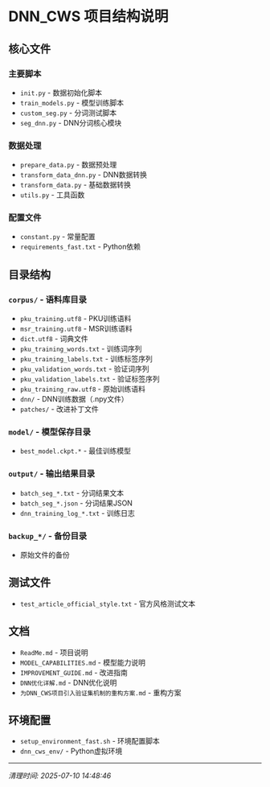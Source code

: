 # DNN_CWS 项目结构说明

## 核心文件

### 主要脚本
- `init.py` - 数据初始化脚本
- `train_models.py` - 模型训练脚本  
- `custom_seg.py` - 分词测试脚本
- `seg_dnn.py` - DNN分词核心模块

### 数据处理
- `prepare_data.py` - 数据预处理
- `transform_data_dnn.py` - DNN数据转换
- `transform_data.py` - 基础数据转换
- `utils.py` - 工具函数

### 配置文件
- `constant.py` - 常量配置
- `requirements_fast.txt` - Python依赖

## 目录结构

### `corpus/` - 语料库目录
- `pku_training.utf8` - PKU训练语料
- `msr_training.utf8` - MSR训练语料
- `dict.utf8` - 词典文件
- `pku_training_words.txt` - 训练词序列
- `pku_training_labels.txt` - 训练标签序列
- `pku_validation_words.txt` - 验证词序列
- `pku_validation_labels.txt` - 验证标签序列
- `pku_training_raw.utf8` - 原始训练语料
- `dnn/` - DNN训练数据（.npy文件）
- `patches/` - 改进补丁文件

### `model/` - 模型保存目录
- `best_model.ckpt.*` - 最佳训练模型

### `output/` - 输出结果目录
- `batch_seg_*.txt` - 分词结果文本
- `batch_seg_*.json` - 分词结果JSON
- `dnn_training_log_*.txt` - 训练日志

### `backup_*/` - 备份目录
- 原始文件的备份

## 测试文件
- `test_article_official_style.txt` - 官方风格测试文本

## 文档
- `ReadMe.md` - 项目说明
- `MODEL_CAPABILITIES.md` - 模型能力说明
- `IMPROVEMENT_GUIDE.md` - 改进指南
- `DNN优化详解.md` - DNN优化说明
- `为DNN_CWS项目引入验证集机制的重构方案.md` - 重构方案

## 环境配置
- `setup_environment_fast.sh` - 环境配置脚本
- `dnn_cws_env/` - Python虚拟环境

---
*清理时间: 2025-07-10 14:48:46*
